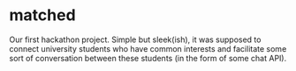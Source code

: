 # matched
Our first hackathon project. Simple but sleek(ish), it was supposed to connect university students who have common interests and facilitate some sort of conversation between these students (in the form of some chat API).
